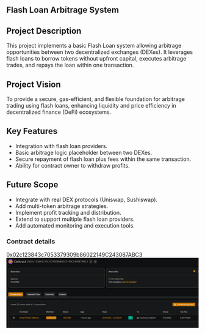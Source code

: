 ##  Flash Loan Arbitrage System

##  Project Description
This project implements a basic Flash Loan system allowing arbitrage opportunities between two decentralized exchanges (DEXes). It leverages flash loans to borrow tokens without upfront capital, executes arbitrage trades, and repays the loan within one transaction.

## Project Vision
To provide a secure, gas-efficient, and flexible foundation for arbitrage trading using flash loans, enhancing liquidity and price efficiency in decentralized finance (DeFi) ecosystems.

## Key Features
- Integration with flash loan providers.
- Basic arbitrage logic placeholder between two DEXes.
- Secure repayment of flash loan plus fees within the same transaction.
- Ability for contract owner to withdraw profits.

## Future Scope
- Integrate with real DEX protocols (Uniswap, Sushiswap).
- Add multi-token arbitrage strategies.
- Implement profit tracking and distribution.
- Extend to support multiple flash loan providers.
- Add automated monitoring and execution tools.

### Contract details
0x02c123843c7053379309b86022149C243087ABC3![alt text](image.png)
##
